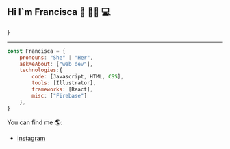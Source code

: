 ## Hi  I`m Francisca 👋 👩‍💻 💻 
 }



___
```js
const Francisca = {
    pronouns: "She" | "Her",
    askMeAbout: ["web dev"],
    technologies:{
        code: [Javascript, HTML, CSS],
        tools: [Illustrator],
        frameworks: [React],
        misc: ["Firebase"]
    },
}
```

You can find me 🌎:

- [instagram](https://www.instagram.com/fraank_i/)


